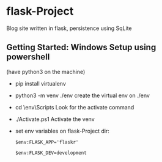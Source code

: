 # flask-Project
Blog site written in flask, persistence using SqLite 



## Getting Started: Windows Setup using powershell

(have python3 on the machine)
* pip install virtualenv 

* python3 -m venv ./env     create the virtual env on ./env

* cd \env\Scripts                 Look for the activate command

* ./Activate.ps1                           Activate the venv


* set env variables on flask-Project dir:

      $env:FLASK_APP='flaskr'
  
      $env:FLASK_DEV=development
